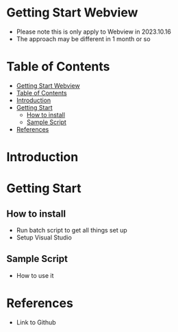 # Getting Start Webview

- Please note this is only apply to Webview in 2023.10.16
- The approach may be different in 1 month or so

# Table of Contents
- [Getting Start Webview](#getting-start-webview)
- [Table of Contents](#table-of-contents)
- [Introduction](#introduction)
- [Getting Start](#getting-start)
  - [How to install](#how-to-install)
  - [Sample Script](#sample-script)
- [References](#references)

# Introduction

# Getting Start

## How to install
- Run batch script to get all things set up
- Setup Visual Studio

## Sample Script
- How to use it

# References
- Link to Github
